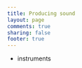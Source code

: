 ```yaml
---
title: Producing sound
layout: page
comments: true
sharing: false
footer: true
---
```


 - instruments